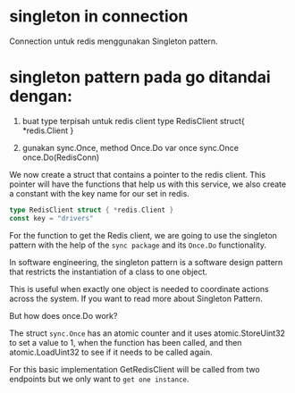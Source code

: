 # singleton in connection
Connection untuk redis menggunakan Singleton pattern.

# singleton pattern pada go ditandai dengan:
1. buat type terpisah untuk redis client
type RedisClient struct{ *redis.Client }

2. gunakan sync.Once, method Once.Do
var once sync.Once
once.Do(RedisConn)


We now create a struct that contains a pointer to the redis client. This pointer will have the functions that help us with this service, we also create a constant with the key name for our set in redis.

```go
type RedisClient struct { *redis.Client }
const key = "drivers"
```

For the function to get the Redis client, we are going to use the singleton pattern with the help of the `sync package` and its `Once.Do` functionality.

In software engineering, the singleton pattern is a software design pattern that restricts the instantiation of a class to one object. 

This is useful when exactly one object is needed to coordinate actions across the system. If you want to read more about Singleton Pattern.

But how does once.Do work?

The struct `sync.Once` has an atomic counter and it uses atomic.StoreUint32 to set a value to 1, when the function has been called, and then atomic.LoadUint32 to see if it needs to be called again. 

For this basic implementation GetRedisClient will be called from two endpoints but we only want to `get one instance`.










